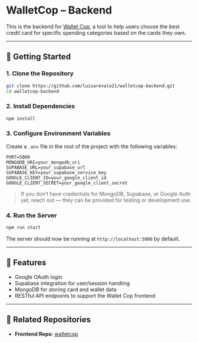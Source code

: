 # WalletCop – Backend

This is the backend for [Wallet Cop](https://github.com/luisarevalo21/walletcop), a tool to help users choose the best credit card for specific spending categories based on the cards they own.

---

## 🚀 Getting Started

### 1. Clone the Repository

```bash
git clone https://github.com/luisarevalo21/walletcop-backend.git
cd walletcop-backend
```

### 2. Install Dependencies

```bash
npm install
```

### 3. Configure Environment Variables

Create a `.env` file in the root of the project with the following variables:

```env
PORT=5000
MONGODB_URI=your_mongodb_uri
SUPABASE_URL=your_supabase_url
SUPABASE_KEY=your_supabase_service_key
GOOGLE_CLIENT_ID=your_google_client_id
GOOGLE_CLIENT_SECRET=your_google_client_secret
```

> If you don’t have credentials for MongoDB, Supabase, or Google Auth yet, reach out — they can be provided for testing or development use.

### 4. Run the Server

```bash
npm run start
```

The server should now be running at `http://localhost:5000` by default.

---

## 🧩 Features

- Google OAuth login
- Supabase integration for user/session handling
- MongoDB for storing card and wallet data
- RESTful API endpoints to support the Wallet Cop frontend

---

## 🔗 Related Repositories

- **Frontend Repo**: [walletcop](https://github.com/luisarevalo21/walletcop)
